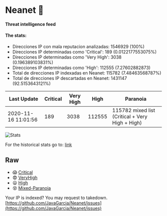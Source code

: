 # Neanet :hocho:
#### Threat intelligence feed
#### The stats:

- Direcciones IP con mala reputacion analizadas: 1546929 (100%)
- Direcciones IP determinadas como 'Critical':  189 (0.0122177553075%)
- Direcciones IP determinadas como 'Very High':  3038 (0.196389103831%)
- Direcciones IP determinadas como 'High':  112555 (7.27602882873)
- Total de direcciones IP indexadas en Neanet:  115782 (7.48463568787%)
- Total de direcciones IP descartadas en Neanet:  1431147 (92.5153643121%)

| Last Update | Critical | Very High | High | Paranoia |
| --- | --- | --- | --- | --- |
| 2020-11-16 11:01:56 | 189 | 3038 | 112555 | 115782 mixed list (Critical + Very High + High)|

![Stats](https://docs.google.com/spreadsheets/d/e/2PACX-1vSnaNMIXVabIpDJjufMlzH7poXnshF3mgd8Is1g9ytUEzVsP5my4Trn8f-xkoLLQ38xpL3HtmUexLo6/pubchart?oid=501124687&format=image)

For the historical stats go to: [link](/stats.csv)
## Raw
- :scream: [Critical](https://raw.githubusercontent.com/JavaGarcia/Neanet/master/blacklists/neanet_critical.txt)
- :fearful: [VeryHigh](https://raw.githubusercontent.com/JavaGarcia/Neanet/master/blacklists/neanet_veryHigh.txtt)
- :frowning: [High](https://raw.githubusercontent.com/JavaGarcia/Neanet/master/blacklists/neanet_high.txt)
- :dizzy_face: [Mixed-Paranoia](https://raw.githubusercontent.com/JavaGarcia/Neanet/master/blacklists/neanet_all.txt)


Your IP is indexed? You may request to takedown. [https://github.com/JavaGarcia/Neanet/issues](https://github.com/JavaGarcia/Neanet/issues)







































































































































































































































































































































































































































































































































































































































































































































































































































































































































































































































































































































































































































































































































































































































































































































































































































































































































































































































































































































































































































































































































































































































































